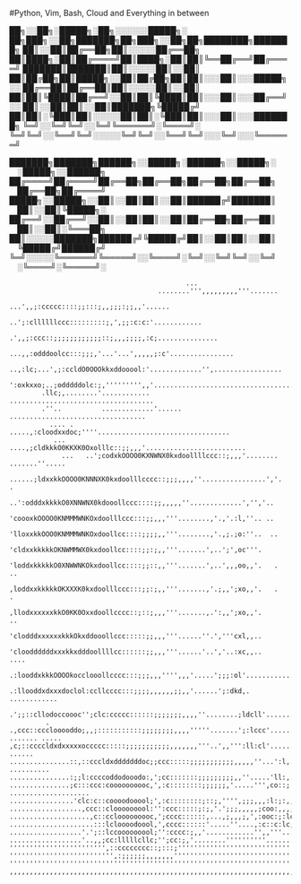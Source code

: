 #Python, Vim, Bash, Cloud and Everything in between


██╗░░██╗░█████╗░██╗░░░░░░█████╗░  ██╗███╗░░██╗███████╗██╗███╗░░██╗██╗████████╗███████╗
██║░░██║██╔══██╗██║░░░░░██╔══██╗  ██║████╗░██║██╔════╝██║████╗░██║██║╚══██╔══╝██╔════╝
███████║███████║██║░░░░░██║░░██║  ██║██╔██╗██║█████╗░░██║██╔██╗██║██║░░░██║░░░█████╗░░
██╔══██║██╔══██║██║░░░░░██║░░██║  ██║██║╚████║██╔══╝░░██║██║╚████║██║░░░██║░░░██╔══╝░░
██║░░██║██║░░██║███████╗╚█████╔╝  ██║██║░╚███║██║░░░░░██║██║░╚███║██║░░░██║░░░███████╗
╚═╝░░╚═╝╚═╝░░╚═╝╚══════╝░╚════╝░  ╚═╝╚═╝░░╚══╝╚═╝░░░░░╚═╝╚═╝░░╚══╝╚═╝░░░╚═╝░░░╚══════╝

███████╗███████╗██████╗░░█████╗░██████╗░░█████╗░  ░█████╗░░██████╗
██╔════╝██╔════╝██╔══██╗██╔══██╗██╔══██╗██╔══██╗  ██╔══██╗██╔════╝
█████╗░░█████╗░░██║░░██║██║░░██║██████╔╝███████║  ██║░░██║╚█████╗░
██╔══╝░░██╔══╝░░██║░░██║██║░░██║██╔══██╗██╔══██║  ██║░░██║░╚═══██╗
██║░░░░░███████╗██████╔╝╚█████╔╝██║░░██║██║░░██║  ╚█████╔╝██████╔╝
╚═╝░░░░░╚══════╝╚═════╝░░╚════╝░╚═╝░░╚═╝╚═╝░░╚═╝  ░╚════╝░╚═════╝░
                                                                                              

```
                                            ...                                             
                                     ........''',,,,,,,,,'''.......                                 
                               ...',,;:ccccc::::;;:::;,,;;;:;;,,'......                             
                            ..';:cllllllccc:::::::::;,',;;:c:c:'............                        
                          .',,;:ccc::;;;;;;;;;;;;::;,,,;;;;,:c;...............                      
                       ...,,:odddoolcc:::;;;,'...'...',,,,,;:c'................                     
           ..,:lc;...',;:ccldO0OOOkkxddooool:'.............'',.................                     
         ':oxkxxo;..;odddddolc:;,''''''''',,'...................................                    
        .llc;,........'............         ....................................                    
        .''..          .............'......   ..................................                    
          .... .       .....,:cloodxxdoc;''''.................................                      
           ...      ....,;cldkkkO0KKXK0Oxolllc::;;,,,'.........................                     
             ...   ..';codxkOOOO0KXNWNX0kxdoollllccc::;,,,'........ .......''.....                  
               ......;ldxxkkOOOO0KNNNXK0kxdoolllcccc::;;;,,,,''................','.  .              
                  ..':odddxkkkkO0XNNWNX0kdooollccc::::;;,,,,,''.............','','..                
                    'coooxkOOOO0KNMMMWNKOxdoolllccc:::;;,,,'''........,'.,'.:l,''.. ..              
                    'lloxxkkOOO0KNMMMWNKOxdoollcc::::;;;;,,'''........,'.,;.;o:''..  ..             
                    'cldxxkkkkkOKNWMMWX0kxdoollcc::::;;:;,,'''.......',..';',oc'''.                 
                    'loddxkkkkkO0XNWWNKOkxdoollcc::::;;::,,'''.......',..',,,oo,,'.   .  ..         
                    ,loddxxkkkkkOKXXXK0kxdoolllccc:::;;:;,,'''.......,'.;,,';xo,,'.   .   .         
                    ,llodxxxxxxkkO0KK0Oxxdoollcccc::;::;,,,'''.......,.':,,';xo,,'.       ..        
                    'clodddxxxxxxkkkOkxddooollccc:::::;;,,,'''......''.','''cxl,,..                 
                    'clooddddddxxxkkxdddoollllcc::::::;;,,,'''......'..','..:xc,,..     ....        
                    .:looddxkkkOOOOkocclooollcccc:::;;;,,,'''',,,'.....';;;:ol'..............       
                    .:llooddxdxxxdoclol:ccllcccc:::;;;;,,,,,,;;,,'......';:dkd,. ............       
                .';;::cllodoccoooc'';clc:ccccc::::::;;;;;;;,,,,''........;ldcll'............        
         .     .,ccc::ccclooooddo;,,;:::::::::::;;;;;;;;,,,,'''''.......';:lccc'..........          
....... .....  ,c;::ccccldxdxxxxxoccccc:::::;;;;;;;;;;;,,,,,,,'''..',,''':ll:cl'.........     ......
...............::,::cccldxdddddddoc;;ccc:::::;;;;;;;;;;;,,,,,''...':l,..'cdooxd:'.......  ..........
...............:;;l:ccccoddodooodo:,';cc:::::::;;;;;;;;;,,''.....'ll:,.';d0Oxl;,,''.................
...............;c:::ccc:coooooooooc,',:c::::::::;;;;;;,'.....''',co::;',ckkl,.. ....................
................'clc:c::coooodooool;',:c::::::::;::;,'''',;;;,,,:l:;:,,oxdl;........................
..................,ccc::clooooooool:'':ccc:::::;:;,'.';;;,,,,,;coo:,,,;::;,'........................
....................,c::cclooooooooc,';cccc::::::,...,;,,,;,',:ooc:;:lc,............................
.....................:::lcloooodoool,',cccc::::::'.....''....,:c::c:lc;'............................
..................'.';::lccooooooool;'':cccc:;,,'............'',,'''................................
..................'..,,;cc:lllllcllc;'';cc:;,'........''''''''''........'...........................
'''''''''''''''''''''''',::cccccccc::;:::;''''''''''''''''''''''''''''''''''''''''''''''''''''''''''
'''''''''''''''''''''''''',:;;;;;;,,,,,,,'''''''''''''''''''''''''''''''''''''''''''''''''''''''''''
''''''''''''''''''''''''''''''''''''''''''''''''''''''''''''''''''''''''''''''''''''''''''''''''''''
,,,,,,,,,,,,,,,,,,,,,,,,,,,,,,,,,,,,,,,,,,,,,,,,,,,,,,,,,,,,,,,,,,,,,,,,,,,,,,,,,,,,,,,,,,,,,,,,,,,,
```


